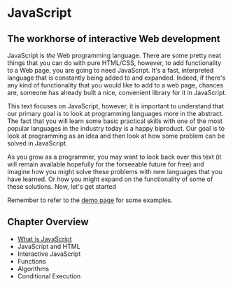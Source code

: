 # JavaScript
## The workhorse of interactive Web development

JavaScript is _the_ Web programming language. There are some pretty neat things that you can do with pure HTML/CSS, however, to add functionality to a Web page, you are going to need JavaScript. It's a fast, interpreted language that is constantly being added to and expanded. Indeed, if there's any kind of functionality that you would like to add to a web page, chances are, someone has already built a nice, convenient library for it in JavaScript.

This text focuses on JavaScript, however, it is important to understand that our primary goal is to look at programming languages more in the abstract. The fact that you will learn some basic practical skills with one of the most popular languages in the industry today is a happy biproduct. Our goal is to look at programming as an idea and then look at how some problem can be solved in JavaScript.

As you grow as a programmer, you may want to look back over this text (it will remain available hopefully for the forseeable future for free) and imagine how you might solve these problems with new languages that you have learned. Or how you might expand on the functionality of some of these solutions. Now, let's get started

Remember to refer to the [demo page](http://itech190.erickuha.com) for some examples.

## Chapter Overview

* [What is JavaScript](javascript.md)
* JavaScript and HTML
* Interactive JavaScript
* Functions
* Algorithms
* Conditional Execution
